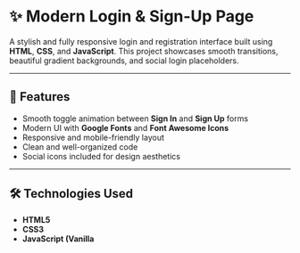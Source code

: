 # ✨ Modern Login & Sign-Up Page

A stylish and fully responsive login and registration interface built using **HTML**, **CSS**, and **JavaScript**. This project showcases smooth transitions, beautiful gradient backgrounds, and social login placeholders.

---

## 📸 Features

- Smooth toggle animation between **Sign In** and **Sign Up** forms
- Modern UI with **Google Fonts** and **Font Awesome Icons**
- Responsive and mobile-friendly layout
- Clean and well-organized code
- Social icons included for design aesthetics

---

## 🛠️ Technologies Used

- **HTML5**
- **CSS3**
- **JavaScript (Vanilla**

 
